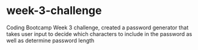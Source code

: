 # week-3-challenge
Coding Bootcamp Week 3 challenge, created a password generator that takes user input to decide which characters to include in the password as well as determine password length
